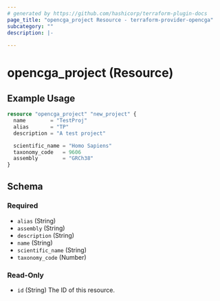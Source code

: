 ```yaml
---
# generated by https://github.com/hashicorp/terraform-plugin-docs
page_title: "opencga_project Resource - terraform-provider-opencga"
subcategory: ""
description: |-
  
---
```


# opencga_project (Resource)



## Example Usage

```terraform
resource "opencga_project" "new_project" {
  name        = "TestProj"
  alias       = "TP"
  description = "A test project"

  scientific_name = "Homo Sapiens"
  taxonomy_code   = 9606
  assembly        = "GRCh38"
}
```

<!-- schema generated by tfplugindocs -->
## Schema

### Required

- `alias` (String)
- `assembly` (String)
- `description` (String)
- `name` (String)
- `scientific_name` (String)
- `taxonomy_code` (Number)

### Read-Only

- `id` (String) The ID of this resource.


